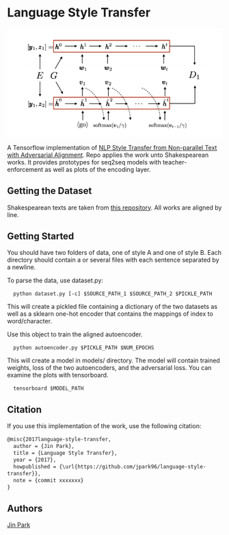 # Language Style Transfer

![alt text](img/professor-aligned-ae.png "Aligned-autoencoder")

A Tensorflow implementation of [NLP Style Transfer from Non-parallel Text with Adversarial Alignment](https://arxiv.org/abs/1705.09655). Repo applies the work unto Shakespearean works. It provides prototypes for seq2seq models with teacher-enforcement as well as plots of the encoding layer.

## Getting the Dataset
Shakespearean texts are taken from [this repository](https://github.com/cocoxu/Shakespeare). All works are aligned by line.

## Getting Started
You should have two folders of data, one of style A and one of style B. Each directory should contain a or several files with each sentence separated by a newline.

To parse the data, use dataset.py:
```
  python dataset.py [-c] $SOURCE_PATH_1 $SOURCE_PATH_2 $PICKLE_PATH
```
This will create a pickled file containing a dictionary of the two datasets as well as a sklearn one-hot encoder that contains the mappings of index to word/character.

Use this object to train the aligned autoencoder.
```
  python autoencoder.py $PICKLE_PATH $NUM_EPOCHS
```
This will create a model in models/ directory. The model will contain trained weights, loss of the two autoencoders, and the adversarial loss. You can examine the plots with tensorboard.
```
  tensorboard $MODEL_PATH
```

## Citation
If you use this implementation of the work, use the following citation:
```
@misc{2017language-style-transfer,
  author = {Jin Park},
  title = {Language Style Transfer},
  year = {2017},
  howpublished = {\url{https://github.com/jpark96/language-style-transfer}},
  note = {commit xxxxxxx}
}
```

## Authors
[Jin Park](https://github.com/jpark96) 
